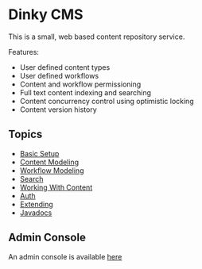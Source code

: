 # Dinky CMS

This is a small, web based content repository service.

Features:
 - User defined content types
 - User defined workflows
 - Content and workflow permissioning
 - Full text content indexing and searching
 - Content concurrency control using optimistic locking
 - Content version history

## Topics
 
* [Basic Setup](doc/OVERVIEW.md)
* [Content Modeling](doc/CONTENT.md)
* [Workflow Modeling](doc/WORKFLOW.md)
* [Search](doc/SEARCH.md)
* [Working With Content](doc/CONTENT-API.md)
* [Auth](docs/AUTH.md)
* [Extending](doc/EXTENDING.md)
* [Javadocs](javadocs)

## Admin Console

An admin console is available [here](https://schicwp.github.io/dinky-admin/)

